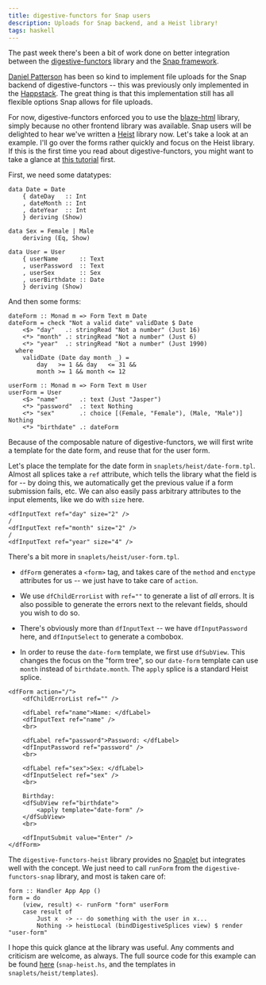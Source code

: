 ```yaml
---
title: digestive-functors for Snap users
description: Uploads for Snap backend, and a Heist library!
tags: haskell
---
```


The past week there's been a bit of work done on better integration between the
[digestive-functors] library and the [Snap framework].

[digestive-functors]: https://github.com/jaspervdj/digestive-functors/
[Snap framework]: http://snapframework.com/

[Daniel Patterson] has been so kind to implement file uploads for the Snap
backend of digestive-functors -- this was previously only implemented in the
[Happstack]. The great thing is that this implementation still has all flexible
options Snap allows for file uploads.

[Daniel Patterson]: http://dbpatterson.com/
[Happstack]: http://happstack.com/

For now, digestive-functors enforced you to use the [blaze-html] library, simply
because no other frontend library was available. Snap users will be delighted to
hear we've written a [Heist] library now. Let's take a look at an example. I'll
go over the forms rather quickly and focus on the Heist library. If this is the
first time you read about digestive-functors, you might want to take a glance at
[this tutorial] first.

[blaze-html]: http://jaspervdj.be/blaze
[Heist]: http://snapframework.com/docs/tutorials/heist
[this tutorial]: https://github.com/jaspervdj/digestive-functors/blob/master/examples/tutorial.lhs

First, we need some datatypes:

~~~~~{.haskell}
data Date = Date
    { dateDay   :: Int
    , dateMonth :: Int
    , dateYear  :: Int
    } deriving (Show)

data Sex = Female | Male
    deriving (Eq, Show)

data User = User
    { userName      :: Text
    , userPassword  :: Text
    , userSex       :: Sex
    , userBirthdate :: Date
    } deriving (Show)
~~~~~

And then some forms:

~~~~~{.haskell}
dateForm :: Monad m => Form Text m Date
dateForm = check "Not a valid date" validDate $ Date
    <$> "day"   .: stringRead "Not a number" (Just 16)
    <*> "month" .: stringRead "Not a number" (Just 6)
    <*> "year"  .: stringRead "Not a number" (Just 1990)
  where
    validDate (Date day month _) =
        day   >= 1 && day   <= 31 &&
        month >= 1 && month <= 12

userForm :: Monad m => Form Text m User
userForm = User
    <$> "name"      .: text (Just "Jasper")
    <*> "password"  .: text Nothing
    <*> "sex"       .: choice [(Female, "Female"), (Male, "Male")] Nothing
    <*> "birthdate" .: dateForm
~~~~~

Because of the composable nature of digestive-functors, we will first write a
template for the date form, and reuse that for the user form.

Let's place the template for the date form in `snaplets/heist/date-form.tpl`.
Almost all splices take a `ref` attribute, which tells the library what the
field is for -- by doing this, we automatically get the previous value if a form
submission fails, etc. We can also easily pass arbitrary attributes to the input
elements, like we do with `size` here.

~~~~~{.html}
<dfInputText ref="day" size="2" />
/
<dfInputText ref="month" size="2" />
/
<dfInputText ref="year" size="4" />
~~~~~

There's a bit more in `snaplets/heist/user-form.tpl`.

- `dfForm` generates a `<form>` tag, and takes care of the `method` and
  `enctype` attributes for us -- we just have to take care of `action`.

- We use `dfChildErrorList` with `ref=""` to generate a list of *all* errors. It
  is also possible to generate the errors next to the relevant fields, should
  you wish to do so.

- There's obviously more than `dfInputText` -- we have `dfInputPassword` here,
  and `dfInputSelect` to generate a combobox.

- In order to reuse the `date-form` template, we first use `dfSubView`. This
  changes the focus on the "form tree", so our `date-form` template can use
  `month` instead of `birthdate.month`. The `apply` splice is a standard Heist
  splice.

~~~~~{.html}
<dfForm action="/">
    <dfChildErrorList ref="" />

    <dfLabel ref="name">Name: </dfLabel>
    <dfInputText ref="name" />
    <br>

    <dfLabel ref="password">Password: </dfLabel>
    <dfInputPassword ref="password" />
    <br>

    <dfLabel ref="sex">Sex: </dfLabel>
    <dfInputSelect ref="sex" />
    <br>

    Birthday:
    <dfSubView ref="birthdate">
        <apply template="date-form" />
    </dfSubView>
    <br>

    <dfInputSubmit value="Enter" />
</dfForm>
~~~~~

The `digestive-functors-heist` library provides no [Snaplet] but integrates well
with the concept. We just need to call `runForm` from the
`digestive-functors-snap` library, and most is taken care of:

[Snaplet]: http://snapframework.com/docs/tutorials/snaplets-tutorial

~~~~~{.haskell}
form :: Handler App App ()
form = do
    (view, result) <- runForm "form" userForm
    case result of
        Just x  -> -- do something with the user in x...
        Nothing -> heistLocal (bindDigestiveSplices view) $ render "user-form"
~~~~~

I hope this quick glance at the library was useful. Any comments and criticism
are welcome, as always. The full source code for this example can be found
[here](https://github.com/jaspervdj/digestive-functors/tree/master/examples)
(`snap-heist.hs`, and the templates in `snaplets/heist/templates`).
